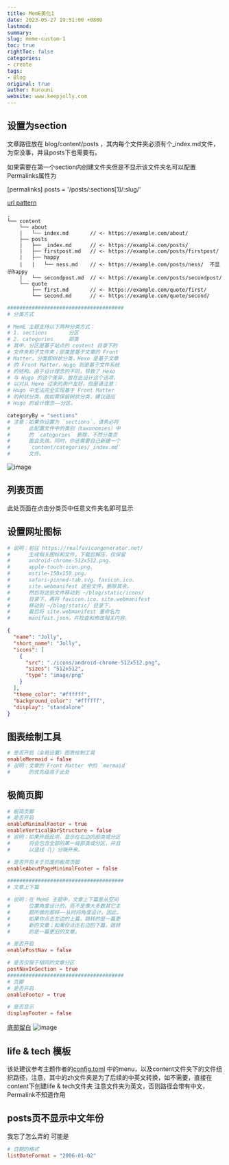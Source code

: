 ```yaml
---
title: MemE美化1
date: 2023-05-27 19:51:00 +0800
lastmod: 
summary: 
slug: meme-custom-1
toc: true
rightToc: false
categories: 
- create
tags: 
- Blog
original: true
author: Rurouni
website: www.keepjolly.com
---
```

## 设置为section
文章路径放在 blog/content/posts ，其内每个文件夹必须有个_index.md文件，为空没事，并且posts下也需要有。

如果需要在第一个section内创建文件夹但是不显示该文件夹名可以配置Permalinks属性为

[permalinks]
    posts = '/posts/:sections[1]/:slug/'

[url pattern](https://gohugo.io/content-management/urls/#permalinks)

```
.
└── content
    └── about
    |   └── index.md       // <- https://example.com/about/
    ├── posts
    |   ├── _index.md      // <- https://example.com/posts/
    |   ├── firstpost.md   // <- https://example.com/posts/firstpost/
    |   ├── happy
    |   |   └── ness.md    // <- https://example.com/posts/ness/  不显示happy
    |   └── secondpost.md  // <- https://example.com/posts/secondpost/
    └── quote
        ├── first.md       // <- https://example.com/quote/first/
        └── second.md      // <- https://example.com/quote/second/
```

```python
######################################
# 分类方式

# MemE 主题支持以下两种分类方式：
# 1. sections       分区
# 2. categories     部类
# 其中，分区是基于站点的 content 目录下的
# 文件夹和子文件夹；部类是基于文章的 Front
# Matter。分类即树状分类，Hexo 是基于文章
# 的 Front Matter，Hugo 则是基于文件系统
# 的结构。由于设计理念的不同，导致了 Hexo
# 与 Hugo 的这个差异，故在此设计这个选项，
# 以对从 Hexo 过来的用户友好。但是请注意：
# Hugo 中无法完全实现基于 Front Matter
# 的树状分类，故如需保留树状分类，建议适应
# Hugo 的设计理念——分区。

categoryBy = "sections"
# 注意：如果你设置为 `sections`，请务必将
#      此配置文件中的类别（taxonomies）中
#      的 `categories` 删除，不然分类页
#      面会失效。同时，你还需要自己新建一个
#      `content/categories/_index.md`
#      文件。
```
![image](https://pic.keepjolly.com/halo/blog/2023/05/20230527195030.png?imageMogr2/format/webp%7C)
## 列表页面
此处页面在点击分类页中任意文件夹名即可显示
## 设置网址图标
```toml
# 说明：前往 https://realfavicongenerator.net/
#      生成相关图标和文件，下载后解压，仅保留
#      android-chrome-512x512.png、
#      apple-touch-icon.png、
#      mstile-150x150.png、
#      safari-pinned-tab.svg、favicon.ico、
#      site.webmanifest 这些文件，删除其余。
#      然后将这些文件移动到 ~/blog/static/icons/
#      目录下，再将 favicon.ico、site.webmanifest
#      移动到 ~/blog/static/ 目录下，
#      最后将 site.webmanifest 重命名为
#      manifest.json，并检查和修改相关内容。
```
```json
{
  "name": "Jolly",
  "short_name": "Jolly",
  "icons": [
    {
      "src": "./icons/android-chrome-512x512.png",
      "sizes": "512x512",
      "type": "image/png"
    }
  ],
  "theme_color": "#ffffff",
  "background_color": "#ffffff",
  "display": "standalone"
}

```
## 图表绘制工具
```toml
# 是否开启（全局设置）图表绘制工具
enableMermaid = false
# 说明：文章的 Front Matter 中的 `mermaid`
#      的优先级高于此处
```
## 极简页脚
```toml
# 极简页脚
# 是否开启
enableMinimalFooter = true
enableVerticalBarStructure = false
# 说明：如果开启此项，显示在右边的部类或分区
#      将会包含全部的第一级部类或分区，并且
#      以竖线（|）分隔开来。

# 是否开启关于页面的极简页脚
enableAboutPageMinimalFooter = false

######################################
# 文章上下篇

# 说明：在 MemE 主题中，文章上下篇是从空间
#      位置角度设计的，而不是像大多数其它主
#      题所做的那样——从时间角度设计。因此，
#      如果你点击左边的上篇，跳转的是一篇更
#      新的文章；如果你点击右边的下篇，跳转
#      的是一篇更旧的文章。

# 是否开启
enablePostNav = false

# 是否仅限于相同的文章分区
postNavInSection = true
######################################
# 页脚
# 是否开启
enableFooter = true

# 是否显示
displayFooter = false
```
[底部留白](https://github.com/reuixiy/hugo-theme-meme/issues/357)
![image](https://pic.keepjolly.com/halo/blog/2023/05/20230527195030-1.png?imageMogr2/format/webp%7C)
## life & tech 模板
该处建议参考主题作者的[config.toml](https://github.com/reuixiy/io-oi.me/blob/master/config.toml#L232) 中的menu，以及content文件夹下的文件组织路径，注意，其中的zh文件夹是为了后续的中英文转换，如不需要，直接在content下创建life & tech文件夹
注意文件夹为英文，否则路径会带有中文，Permalink不知道作用
## posts页不显示中文年份
我忘了怎么弄的
可能是
```toml
# 日期的格式
listDateFormat = "2006-01-02"
```
